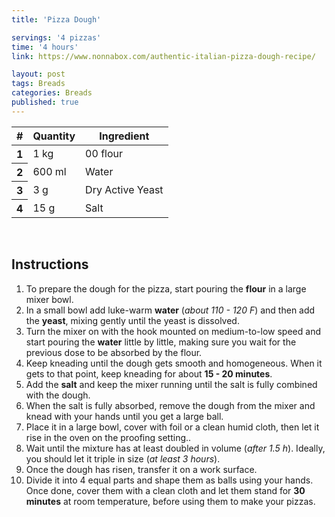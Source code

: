 ```yaml
---
title: 'Pizza Dough'

servings: '4 pizzas'
time: '4 hours'
link: https://www.nonnabox.com/authentic-italian-pizza-dough-recipe/

layout: post
tags: Breads
categories: Breads
published: true 
---
```


<table class="table table-hover">
  <thead>
    <tr>
      <th scope="col">#</th>
      <th scope="col">Quantity</th>
      <th scope="col">Ingredient</th>
    </tr>
  </thead>
  <tbody>
    <tr>
      <th scope="row">1</th>
      <td>1 kg</td>
      <td>00 flour</td>
    </tr>
     <tr>
      <th scope="row">2</th>
      <td>600 ml</td>
      <td>Water</td>
    </tr>
     <tr>
      <th scope="row">3</th>
      <td>3 g</td>
      <td>Dry Active Yeast</td>
    </tr>
     <tr>
      <th scope="row">4</th>
      <td>15 g</td>
      <td>Salt</td>
    </tr>  
  </tbody>
</table>

<br>


## Instructions 
1. To prepare the dough for the pizza, start pouring the **flour** in a large mixer bowl.
2. In a small bowl add luke-warm **water** (*about 110 - 120 F*)  and then add the **yeast**, mixing gently until the yeast is dissolved.
3. Turn the mixer on with the hook mounted on medium-to-low speed and start pouring the **water** little by little, making sure you wait for the previous dose to be absorbed by the flour.
4. Keep kneading until the dough gets smooth and homogeneous. When it gets to that point, keep kneading for about **15 - 20 minutes**.
5. Add the **salt** and keep the mixer running until the salt is fully combined with the dough.
6. When the salt is fully absorbed, remove the dough from the mixer and knead with your hands until you get a large ball.
7. Place it in a large bowl, cover with foil or a clean humid cloth, then let it rise in the oven on the proofing setting..
8. Wait until the mixture has at least doubled in volume (*after 1.5 h*). Ideally, you should let it triple in size (*at least 3 hours*).
9. Once the dough has risen, transfer it on a work surface.
10. Divide it into 4 equal parts and shape them as balls using your hands. Once done, cover them with a clean cloth and let them stand for **30 minutes** at room temperature, before using them to make your pizzas.